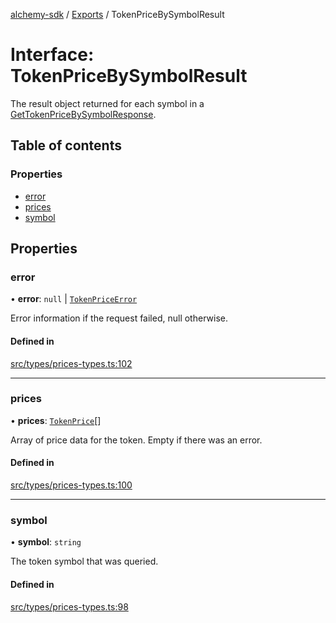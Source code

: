 [alchemy-sdk](../README.md) / [Exports](../modules.md) / TokenPriceBySymbolResult

# Interface: TokenPriceBySymbolResult

The result object returned for each symbol in a
[GetTokenPriceBySymbolResponse](GetTokenPriceBySymbolResponse.md).

## Table of contents

### Properties

- [error](TokenPriceBySymbolResult.md#error)
- [prices](TokenPriceBySymbolResult.md#prices)
- [symbol](TokenPriceBySymbolResult.md#symbol)

## Properties

### error

• **error**: ``null`` \| [`TokenPriceError`](TokenPriceError.md)

Error information if the request failed, null otherwise.

#### Defined in

[src/types/prices-types.ts:102](https://github.com/stanleyjones/alchemy-sdk-js/blob/1bebd8bb/src/types/prices-types.ts#L102)

___

### prices

• **prices**: [`TokenPrice`](TokenPrice.md)[]

Array of price data for the token. Empty if there was an error.

#### Defined in

[src/types/prices-types.ts:100](https://github.com/stanleyjones/alchemy-sdk-js/blob/1bebd8bb/src/types/prices-types.ts#L100)

___

### symbol

• **symbol**: `string`

The token symbol that was queried.

#### Defined in

[src/types/prices-types.ts:98](https://github.com/stanleyjones/alchemy-sdk-js/blob/1bebd8bb/src/types/prices-types.ts#L98)
